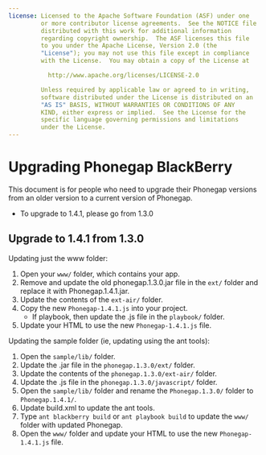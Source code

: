 ```yaml
---
license: Licensed to the Apache Software Foundation (ASF) under one
         or more contributor license agreements.  See the NOTICE file
         distributed with this work for additional information
         regarding copyright ownership.  The ASF licenses this file
         to you under the Apache License, Version 2.0 (the
         "License"); you may not use this file except in compliance
         with the License.  You may obtain a copy of the License at

           http://www.apache.org/licenses/LICENSE-2.0

         Unless required by applicable law or agreed to in writing,
         software distributed under the License is distributed on an
         "AS IS" BASIS, WITHOUT WARRANTIES OR CONDITIONS OF ANY
         KIND, either express or implied.  See the License for the
         specific language governing permissions and limitations
         under the License.
---
```


Upgrading Phonegap BlackBerry
============================

This document is for people who need to upgrade their Phonegap versions from an older version to a current version of Phonegap.

- To upgrade to 1.4.1, please go from 1.3.0

## Upgrade to 1.4.1 from 1.3.0 ##

Updating just the www folder:

1. Open your `www/` folder, which contains your app.
2. Remove and update the old phonegap.1.3.0.jar file in the `ext/` folder and replace it with Phonegap.1.4.1.jar.
3. Update the contents of the `ext-air/` folder.
4. Copy the new `Phonegap-1.4.1.js` into your project.
    - If playbook, then update the .js file in the `playbook/` folder.
5. Update your HTML to use the new `Phonegap-1.4.1.js` file.

Updating the sample folder (ie, updating using the ant tools):

1. Open the `sample/lib/` folder.
2. Update the .jar file in the `phonegap.1.3.0/ext/` folder.
3. Update the contents of the `phonegap.1.3.0/ext-air/` folder.
4. Update the .js file in the `phonegap.1.3.0/javascript/` folder.
5. Open the `sample/lib/` folder and rename the `Phonegap.1.3.0/` folder to `Phonegap.1.4.1/`.
6. Update build.xml to update the ant tools.
7. Type `ant blackberry build` or `ant playbook build` to update the `www/` folder with updated Phonegap.
8. Open the `www/` folder and update your HTML to use the new `Phonegap-1.4.1.js` file.

